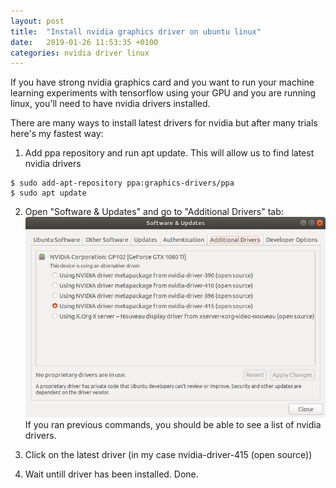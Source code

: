 ```yaml
---
layout: post
title:  "Install nvidia graphics driver on ubuntu linux"
date:   2019-01-26 11:53:35 +0100
categories: nvidia driver linux
---
```

If you have strong nvidia graphics card and you want to run your machine learning experiments with tensorflow using your GPU and you are running linux, you'll need to have nvidia drivers installed.

There are many ways to install latest drivers for nvidia but after many trials here's my fastest way:

1. Add ppa repository and run apt update. This will allow us to find latest nvidia drivers
```
$ sudo add-apt-repository ppa:graphics-drivers/ppa
$ sudo apt update
```

2. Open "Software & Updates" and go to "Additional Drivers" tab:
![Software & Updates](/assets/img/software_updates.png)
If you ran previous commands, you should be able to see a list of nvidia drivers.

3. Click on the latest driver (in my case nvidia-driver-415 (open source))

4. Wait untill driver has been installed. Done.
